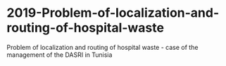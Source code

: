 # 2019-Problem-of-localization-and-routing-of-hospital-waste
Problem of localization and routing of hospital waste - case of the management of the DASRI in Tunisia
